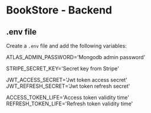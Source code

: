 # BookStore - Backend

## .env file

Create a `.env` file and add the following variables:

ATLAS_ADMIN_PASSWORD='Mongodb admin password'

STRIPE_SECRET_KEY='Secret key from Stripe'

JWT_ACCESS_SECRET='Jwt token access secret'
JWT_REFRESH_SECRET='Jwt token refresh secret'

ACCESS_TOKEN_LIFE='Access token validity time'
REFRESH_TOKEN_LIFE='Refresh token validity time'

	

